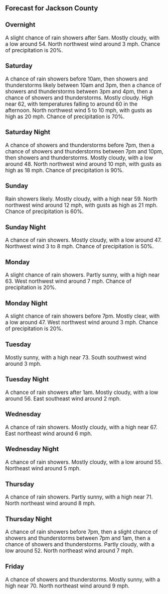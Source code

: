 <div>
   <h2>Forecast for Jackson County</h2>
   <p>
      <div style="font-size:120%">
         <h3>Overnight</h3>A slight chance of rain showers after 5am. Mostly cloudy, with a low around 54. North northwest wind around 3 mph. Chance
         of precipitation is 20%.<br></div>
   </p>
   <p>
      <div style="font-size:120%">
         <h3>Saturday</h3>A chance of rain showers before 10am, then showers and thunderstorms likely between 10am and 3pm, then a chance of showers
         and thunderstorms between 3pm and 4pm, then a chance of showers and thunderstorms. Mostly cloudy. High near 62, with temperatures
         falling to around 60 in the afternoon. North northwest wind 5 to 10 mph, with gusts as high as 20 mph. Chance of precipitation
         is 70%.<br></div>
   </p>
   <p>
      <div style="font-size:120%">
         <h3>Saturday Night</h3>A chance of showers and thunderstorms before 7pm, then a chance of showers and thunderstorms between 7pm and 10pm, then showers
         and thunderstorms. Mostly cloudy, with a low around 48. North northwest wind around 10 mph, with gusts as high as 18 mph.
         Chance of precipitation is 90%.<br></div>
   </p>
   <p>
      <div style="font-size:120%">
         <h3>Sunday</h3>Rain showers likely. Mostly cloudy, with a high near 59. North northwest wind around 12 mph, with gusts as high as 21 mph.
         Chance of precipitation is 60%.<br></div>
   </p>
   <p>
      <div style="font-size:120%">
         <h3>Sunday Night</h3>A chance of rain showers. Mostly cloudy, with a low around 47. Northwest wind 3 to 8 mph. Chance of precipitation is 50%.<br></div>
   </p>
   <p>
      <div style="font-size:120%">
         <h3>Monday</h3>A slight chance of rain showers. Partly sunny, with a high near 63. West northwest wind around 7 mph. Chance of precipitation
         is 20%.<br></div>
   </p>
   <p>
      <div style="font-size:120%">
         <h3>Monday Night</h3>A slight chance of rain showers before 7pm. Mostly clear, with a low around 47. West northwest wind around 3 mph. Chance of
         precipitation is 20%.<br></div>
   </p>
   <p>
      <div style="font-size:120%">
         <h3>Tuesday</h3>Mostly sunny, with a high near 73. South southwest wind around 3 mph.<br></div>
   </p>
   <p>
      <div style="font-size:120%">
         <h3>Tuesday Night</h3>A chance of rain showers after 1am. Mostly cloudy, with a low around 56. East southeast wind around 2 mph.<br></div>
   </p>
   <p>
      <div style="font-size:120%">
         <h3>Wednesday</h3>A chance of rain showers. Mostly cloudy, with a high near 67. East northeast wind around 6 mph.<br></div>
   </p>
   <p>
      <div style="font-size:120%">
         <h3>Wednesday Night</h3>A chance of rain showers. Mostly cloudy, with a low around 55. Northeast wind around 5 mph.<br></div>
   </p>
   <p>
      <div style="font-size:120%">
         <h3>Thursday</h3>A chance of rain showers. Partly sunny, with a high near 71. North northeast wind around 8 mph.<br></div>
   </p>
   <p>
      <div style="font-size:120%">
         <h3>Thursday Night</h3>A chance of rain showers before 7pm, then a slight chance of showers and thunderstorms between 7pm and 1am, then a chance
         of showers and thunderstorms. Partly cloudy, with a low around 52. North northeast wind around 7 mph.<br></div>
   </p>
   <p>
      <div style="font-size:120%">
         <h3>Friday</h3>A chance of showers and thunderstorms. Mostly sunny, with a high near 70. North northeast wind around 9 mph.<br></div>
   </p>
</div>